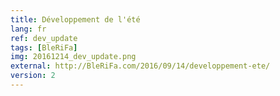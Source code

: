 ```yaml
---
title: Développement de l'été
lang: fr
ref: dev_update
tags: [BleRiFa]
img: 20161214_dev_update.png
external: http://BleRiFa.com/2016/09/14/developpement-ete/
version: 2
---
```

